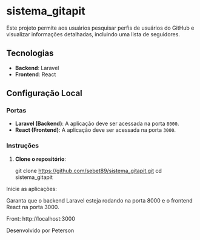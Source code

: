 # sistema_gitapit

Este projeto permite aos usuários pesquisar perfis de usuários do GitHub e visualizar informações detalhadas, incluindo uma lista de seguidores.

## Tecnologias

- **Backend**: Laravel
- **Frontend**: React

## Configuração Local

### Portas

- **Laravel (Backend)**: A aplicação deve ser acessada na porta `8000`.
- **React (Frontend)**: A aplicação deve ser acessada na porta `3000`.

### Instruções

1. **Clone o repositório**:

   git clone https://github.com/sebet89/sistema_gitapit.git
   cd sistema_gitapit
   
Inicie as aplicações:

Garanta que o backend Laravel esteja rodando na porta 8000 e o frontend React na porta 3000.

Front: http://localhost:3000

Desenvolvido por Peterson
